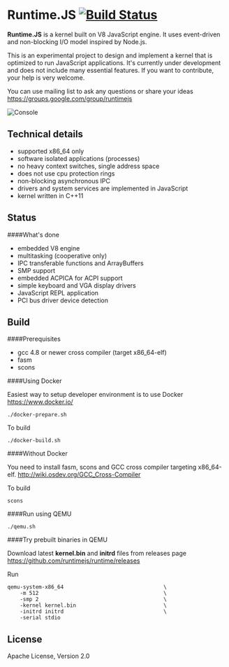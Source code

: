 Runtime.JS [![Build Status](https://travis-ci.org/runtimejs/runtime.svg?branch=master)](https://travis-ci.org/runtimejs/runtime)
====

__Runtime.JS__ is a kernel built on V8 JavaScript engine. It uses event-driven and non-blocking I/O model inspired by Node.js.

This is an experimental project to design and implement a kernel that is optimized to run JavaScript applications. It's currently under development and does not include many essential features. If you want to contribute, your help is very welcome.

You can use mailing list to ask any questions or share your ideas https://groups.google.com/group/runtimejs

![Console](https://raw.githubusercontent.com/runtimejs/runtimejs.github.io/master/img/runtimejs_2.png)

Technical details
----

- supported x86_64 only
- software isolated applications (processes)
- no heavy context switches, single address space
- does not use cpu protection rings
- non-blocking asynchronous IPC
- drivers and system services are implemented in JavaScript
- kernel written in C++11

Status
----

####What's done

- embedded V8 engine
- multitasking (cooperative only)
- IPC transferable functions and ArrayBuffers
- SMP support
- embedded ACPICA for ACPI support
- simple keyboard and VGA display drivers
- JavaScript REPL application
- PCI bus driver device detection


Build
----
####Prerequisites
- gcc 4.8 or newer cross compiler (target x86\_64-elf)
- fasm
- scons

####Using Docker

Easiest way to setup developer environment is to use Docker https://www.docker.io/

    ./docker-prepare.sh

To build

    ./docker-build.sh

####Without Docker

You need to install fasm, scons and GCC cross compiler targeting x86\_64-elf. http://wiki.osdev.org/GCC_Cross-Compiler

To build

    scons
    
####Run using QEMU

    ./qemu.sh
    
####Try prebuilt binaries in QEMU

Download latest __kernel.bin__ and __initrd__ files from releases page https://github.com/runtimejs/runtime/releases

Run
```
qemu-system-x86_64                                \
    -m 512                                        \
    -smp 2                                        \
    -kernel kernel.bin                            \
    -initrd initrd                                \
    -serial stdio
```
    
License
----
Apache License, Version 2.0
